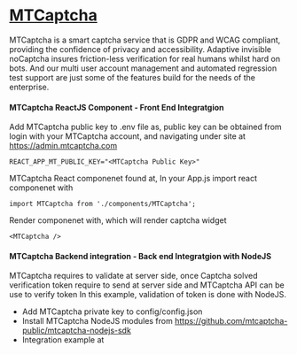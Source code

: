 # [MTCaptcha](https://www.mtcaptcha.com)
MTCaptcha is a smart captcha service that is GDPR and WCAG compliant, providing the confidence of privacy and accessibility. Adaptive invisible noCaptcha insures friction-less verification for real humans whilst hard on bots. And our multi user account management and automated regression test support are just some of the features build for the needs of the enterprise.  


#### MTCaptcha ReactJS Component - Front End Integratgion
Add MTCaptcha public key to .env file as, public key can be obtained from login with your MTCaptcha account, and navigating under site at https://admin.mtcaptcha.com
```
REACT_APP_MT_PUBLIC_KEY="<MTCaptcha Public Key>"
```


MTCaptcha React componenet found at, <link>
In your App.js import react componenet with
```
import MTCaptcha from './components/MTCaptcha';
```

Render componenet with, which will render captcha widget
```
<MTCaptcha />
```

#### MTCaptcha Backend integration - Back end Integratgion with NodeJS
MTCaptcha requires to validate at server side, once Captcha solved verification token require to send at server side and MTCaptcha API can be use to verify token
In this example, validation of token is done with NodeJS.

- Add MTCaptcha private key to config/config.json
- Install MTCaptcha NodeJS modules from https://github.com/mtcaptcha-public/mtcaptcha-nodejs-sdk
- Integration example at <link>
